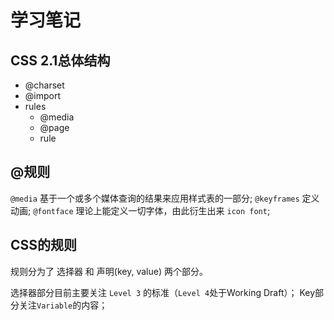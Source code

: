 # 学习笔记

## CSS 2.1总体结构

- @charset
- @import
- rules
    - @media
    - @page
    - rule

## @规则

`@media` 基于一个或多个媒体查询的结果来应用样式表的一部分;
`@keyframes` 定义动画;
`@fontface` 理论上能定义一切字体，由此衍生出来 `icon font`;

## CSS的规则

规则分为了 选择器 和 声明(key, value) 两个部分。

选择器部分目前主要关注 `Level 3` 的标准（`Level 4`处于Working Draft）；
Key部分关注`Variable`的内容；
